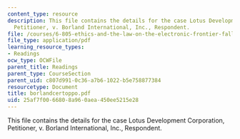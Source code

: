 ```yaml
---
content_type: resource
description: This file contains the details for the case Lotus Development Corporation,
  Petitioner, v. Borland International, Inc., Respondent.
file: /courses/6-805-ethics-and-the-law-on-the-electronic-frontier-fall-2005/25af7f0066808a960aea450ee5215e28_borlandcertoppo.pdf
file_type: application/pdf
learning_resource_types:
- Readings
ocw_type: OCWFile
parent_title: Readings
parent_type: CourseSection
parent_uid: c807d991-0c36-a7b6-1022-b5e758877384
resourcetype: Document
title: borlandcertoppo.pdf
uid: 25af7f00-6680-8a96-0aea-450ee5215e28
---
```

This file contains the details for the case Lotus Development Corporation, Petitioner, v. Borland International, Inc., Respondent.


